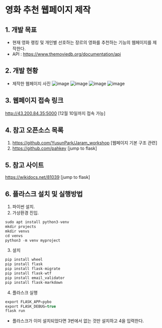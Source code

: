 # 영화 추천 웹페이지 제작
## 1. 개발 목표
- 현재 영화 랭킹 및 개인별 선호하는 장르의 영화를 추천하는 기능의 웹페이지를 제작한다.
- API : https://www.themoviedb.org/documentation/api

## 2. 개발 현황
- 제작한 웹페이지 사진
![image](https://user-images.githubusercontent.com/102304870/205879415-2dd5379a-053d-434e-9443-8b230c544434.png)
![image](https://user-images.githubusercontent.com/102304870/205879432-ec039f66-0c07-4181-aece-ec85582c2779.png)
![image](https://cdn.discordapp.com/attachments/658652107259379722/1049699613331963924/4.png)
![image](https://user-images.githubusercontent.com/102304870/205879461-52ed7cf9-8b6c-4a96-8e78-aab18f7490c2.png)

## 3. 웹페이지 접속 링크
http://43.200.84.35:5000 [12월 10일까지 접속 가능]

## 4. 참고 오픈소스 목록
1. https://github.com/YusunPark/Jaram_workshop [웹페이지 기본 구조 관련]
2. https://github.com/pahkey [jump to flask]

## 5. 참고 사이트
https://wikidocs.net/81039 [jump to flask]

## 6. 플라스크 설치 및 실행방법
1. 파이썬 설치.
2. 가상환경 진입.
```C
sudo apt install python3-venv
mkdir projects
mkdir venvs
cd venvs
python3 -m venv myproject
```
3. 설치
```C
pip install wheel
pip install flask
pip install flask-migrate
pip install flask-wtf
pip install email_validator
pip install flask-markdown
```
4. 플라스크 실행
```C
export FLASK_APP=pybo
export FLASK_DEBUG=true
flask run
```
- 플라스크가 이미 설치되었다면 3번에서 없는 것만 설치하고 4을 입력한다.
